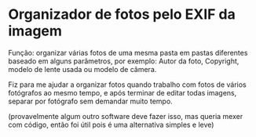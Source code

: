 # Organizador de fotos pelo EXIF da imagem

Função: organizar várias fotos de uma mesma pasta em pastas diferentes
baseado em alguns parâmetros, por exemplo: Autor da foto, Copyright, 
modelo de lente usada ou modelo de câmera.

Fiz para me ajudar a organizar fotos quando trabalho com fotos de
vários fotógrafos ao mesmo tempo, e após terminar de editar todas
imagens, separar por fotógrafo sem demandar muito tempo.

(provavelmente algum outro software deve fazer isso, mas queria mexer
com código, então foi útil pois é uma alternativa simples e leve)
